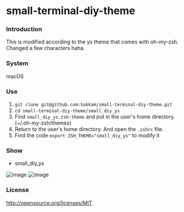 # small-terminal-diy-theme
### Introduction
This is modified according to the ys theme that comes with oh-my-zsh.
Changed a few characters haha.
### System
macOS
### Use
1. ```git clone git@github.com:Sokkam/small-terminal-diy-theme.git```
2. ```cd small-terminal-diy-theme/small_diy_ys```
1. Find ```small_diy_ys.zsh-theme``` and put in the user's home directory. (~/.oh-my-zsh/themes)
2. Return to the user's home directory. And open the ```.zshrc``` file.
3. Find the code ```export ZSH_THEME="small_diy_ys"``` to modify it
### Show
* small_diy_ys

![image](https://github.com/Sokkam/terminal-diy-theme/blob/master/small_diy_ys/pic/diyys1.png)
![image](https://github.com/Sokkam/terminal-diy-theme/blob/master/small_diy_ys/pic/diyys2.png)
### License
http://opensource.org/licenses/MIT
